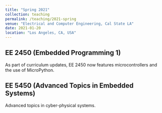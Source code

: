 ```yaml
---
title: "Spring 2021"
collection: teaching
permalink: /teaching/2021-spring
venue: "Electrical and Computer Engineering, Cal State LA"
date: 2021-01-20
location: "Los Angeles, CA, USA"
---
```


## EE 2450 (Embedded Programming 1)

As part of curriculum updates, EE 2450 now features microcontrollers and the use of MicroPython.

## EE 5450 (Advanced Topics in Embedded Systems)

Advanced topics in cyber-physical systems.
